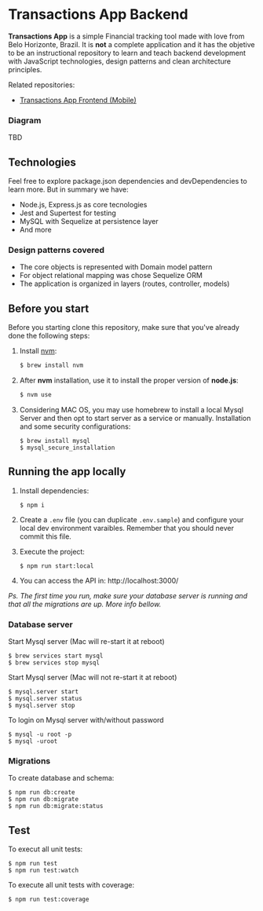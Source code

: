# Transactions App Backend

**Transactions App** is a simple Financial tracking tool made with love from Belo Horizonte, Brazil. It is **not** a complete application and it has the objetive to be an instructional repository to learn and teach backend development with JavaScript technologies, design patterns and clean architecture principles.

Related repositories:

- [Transactions App Frontend (Mobile)](https://github.com/renattomartins/transactions-app-frontend-mobile)

### Diagram
TBD

## Technologies

Feel free to explore package.json dependencies and devDependencies to learn more. But in summary we have:

- Node.js, Express.js as core tecnologies
- Jest and Supertest for testing
- MySQL with Sequelize at persistence layer
- And more

### Design patterns covered

- The core objects is represented with Domain model pattern
- For object relational mapping was chose Sequelize ORM
- The application is organized in layers (routes, controller, models)

## Before you start
Before you starting clone this repository, make sure that you've already done the following steps:

1. Install [nvm](https://github.com/nvm-sh/nvm):

   ```bash
   $ brew install nvm
   ```

2. After **nvm** installation, use it to install the proper version of **node.js**:

   ```bash
   $ nvm use
   ```

3. Considering MAC OS, you may use homebrew to install a local Mysql Server and then opt to start server as a service or manually. Installation and some security configurations:

   ```
   $ brew install mysql
   $ mysql_secure_installation
   ```

## Running the app locally

1. Install dependencies:

   ```
   $ npm i
   ```

2. Create a `.env` file (you can duplicate `.env.sample`) and configure your local dev environment varaibles. Remember that you should never commit this file.

3. Execute the project:

   ```
   $ npm run start:local
   ```

4. You can access the API in: http://localhost:3000/

_Ps. The first time you run, make sure your database server is running and that all the migrations are up. More info bellow._

### Database server

   Start Mysql server (Mac will re-start it at reboot)
   ```
   $ brew services start mysql
   $ brew services stop mysql
   ```

   Start Mysql server (Mac will not re-start it at reboot)
   ```
   $ mysql.server start
   $ mysql.server status
   $ mysql.server stop
   ```

   To login on Mysql server with/without password
   ```
   $ mysql -u root -p
   $ mysql -uroot
   ```

### Migrations

To create database and schema:
```
$ npm run db:create
$ npm run db:migrate
$ npm run db:migrate:status
```



## Test
To execut all unit tests:
```
$ npm run test
$ npm run test:watch
```

To execute all unit tests with coverage:
```
$ npm run test:coverage
```
